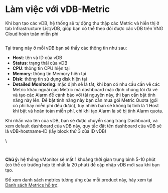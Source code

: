 # Làm việc với vDB-Metric

Khi bạn tạo các vDB, hệ thống sẽ tự động thu thập các Metric và hiển thị ở tab Infrastructure List/vDB, giúp bạn có thể theo dõi được các vDB trên VNG Cloud hoàn toàn miễn phí

<figure><img src="http://docs.vngcloud.vn/download/attachments/59803664/image2022-9-4_11-3-58.png?version=1&#x26;modificationDate=1686543008000&#x26;api=v2" alt=""><figcaption></figcaption></figure>

Tại trang này ở mỗi vDB bạn sẽ thấy các thông tin như sau:

* **Host**: tên và ID của vDB&#x20;
* **Status**: trạng thái của vDB
* **CPU**: thông tin CPU hiện tại
* **Memory**: thông tin Memory hiện tại
* **Disk**: thông tin sử dụng disk hiện tại
* **Detailed** **Monitoring**: mặc định sẽ là tắt, khi bạn có nhu cầu cần vẽ các Metric khác ngoài các Metric mà dashboard mặc định chúng tôi đã vẽ và tạo các Alarm để cảnh báo với tài nguyên này, thì bạn cần bật tính năng này lên. Để bật tính năng này bạn cần mua gói Metric Quota (gói có phí hay miễn phí đều được), tuy nhiên bạn sẽ không bị tính là 1 Host khi bật và hoàn toàn miễn phí, chỉ khi tạo Alarm là sẽ bị tính Alarm quota.

&#x20;Khi nhấn vào tên của vDB, bạn sẽ được chuyển sang trang Dashboard, và xem default dashboard của vDB này, quy tắc đặt tên dashboard của vDB sẽ là vDB-hostname-ID (lấy block thứ 3 của ID vDB)

\


<figure><img src="http://docs.vngcloud.vn/download/attachments/59803664/image2022-9-4_11-6-50.png?version=1&#x26;modificationDate=1686543008000&#x26;api=v2" alt=""><figcaption></figcaption></figure>

<figure><img src="http://docs.vngcloud.vn/download/attachments/59803664/image2022-9-4_11-7-21.png?version=1&#x26;modificationDate=1686543008000&#x26;api=v2" alt=""><figcaption></figcaption></figure>

**Chú ý:** hệ thống vMonitor sẽ mất 1 khoảng thời gian trung bình 5-10 phút (có thể có trường hợp tệ nhất là 20 phút) để cập nhập vDB mới sau khi bạn tạo.

Để xem danh sách metrics tương ứng của mỗi product này, hãy xem tại [Danh sách Metrics hỗ trợ](http://docs.vngcloud.vn/pages/viewpage.action?pageId=59807097).
